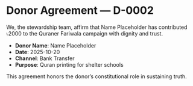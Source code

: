 # Donor Agreement — D-0002

We, the stewardship team, affirm that Name Placeholder has contributed ৳2000 to the Quraner Fariwala campaign with dignity and trust.

- **Donor Name**: Name Placeholder
- **Date**: 2025-10-20
- **Channel**: Bank Transfer
- **Purpose**: Quran printing for shelter schools

This agreement honors the donor’s constitutional role in sustaining truth.
